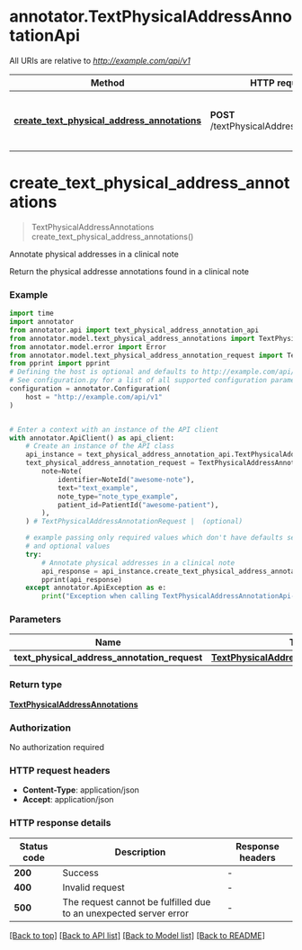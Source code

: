 # annotator.TextPhysicalAddressAnnotationApi

All URIs are relative to *http://example.com/api/v1*

Method | HTTP request | Description
------------- | ------------- | -------------
[**create_text_physical_address_annotations**](TextPhysicalAddressAnnotationApi.md#create_text_physical_address_annotations) | **POST** /textPhysicalAddressAnnotations | Annotate physical addresses in a clinical note


# **create_text_physical_address_annotations**
> TextPhysicalAddressAnnotations create_text_physical_address_annotations()

Annotate physical addresses in a clinical note

Return the physical addresse annotations found in a clinical note

### Example

```python
import time
import annotator
from annotator.api import text_physical_address_annotation_api
from annotator.model.text_physical_address_annotations import TextPhysicalAddressAnnotations
from annotator.model.error import Error
from annotator.model.text_physical_address_annotation_request import TextPhysicalAddressAnnotationRequest
from pprint import pprint
# Defining the host is optional and defaults to http://example.com/api/v1
# See configuration.py for a list of all supported configuration parameters.
configuration = annotator.Configuration(
    host = "http://example.com/api/v1"
)


# Enter a context with an instance of the API client
with annotator.ApiClient() as api_client:
    # Create an instance of the API class
    api_instance = text_physical_address_annotation_api.TextPhysicalAddressAnnotationApi(api_client)
    text_physical_address_annotation_request = TextPhysicalAddressAnnotationRequest(
        note=Note(
            identifier=NoteId("awesome-note"),
            text="text_example",
            note_type="note_type_example",
            patient_id=PatientId("awesome-patient"),
        ),
    ) # TextPhysicalAddressAnnotationRequest |  (optional)

    # example passing only required values which don't have defaults set
    # and optional values
    try:
        # Annotate physical addresses in a clinical note
        api_response = api_instance.create_text_physical_address_annotations(text_physical_address_annotation_request=text_physical_address_annotation_request)
        pprint(api_response)
    except annotator.ApiException as e:
        print("Exception when calling TextPhysicalAddressAnnotationApi->create_text_physical_address_annotations: %s\n" % e)
```

### Parameters

Name | Type | Description  | Notes
------------- | ------------- | ------------- | -------------
 **text_physical_address_annotation_request** | [**TextPhysicalAddressAnnotationRequest**](TextPhysicalAddressAnnotationRequest.md)|  | [optional]

### Return type

[**TextPhysicalAddressAnnotations**](TextPhysicalAddressAnnotations.md)

### Authorization

No authorization required

### HTTP request headers

 - **Content-Type**: application/json
 - **Accept**: application/json

### HTTP response details
| Status code | Description | Response headers |
|-------------|-------------|------------------|
**200** | Success |  -  |
**400** | Invalid request |  -  |
**500** | The request cannot be fulfilled due to an unexpected server error |  -  |

[[Back to top]](#) [[Back to API list]](../README.md#documentation-for-api-endpoints) [[Back to Model list]](../README.md#documentation-for-models) [[Back to README]](../README.md)

